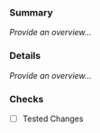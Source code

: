 ### Summary
_Provide an overview..._

### Details
_Provide an overview..._

### Checks
- [ ] Tested Changes 
